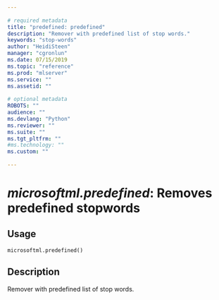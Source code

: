 ```yaml
--- 
 
# required metadata 
title: "predefined: predefined" 
description: "Remover with predefined list of stop words." 
keywords: "stop-words" 
author: "HeidiSteen" 
manager: "cgronlun" 
ms.date: 07/15/2019
ms.topic: "reference" 
ms.prod: "mlserver" 
ms.service: "" 
ms.assetid: "" 
 
# optional metadata 
ROBOTS: "" 
audience: "" 
ms.devlang: "Python" 
ms.reviewer: "" 
ms.suite: "" 
ms.tgt_pltfrm: "" 
#ms.technology: "" 
ms.custom: "" 
 
---
```


# *microsoftml.predefined*: Removes predefined stopwords





## Usage



```
microsoftml.predefined()
```





## Description

Remover with predefined list of stop words.
